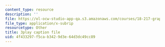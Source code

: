 ```yaml
---
content_type: resource
description: ''
file: https://ol-ocw-studio-app-qa.s3.amazonaws.com/courses/18-217-graph-theory-and-additive-combinatorics-fall-2019/4f433297f5cab3429d3e64d3dc49cc89_4626663.srt
file_type: application/x-subrip
resourcetype: Other
title: 3play caption file
uid: 4f433297-f5ca-b342-9d3e-64d3dc49cc89
---
```

